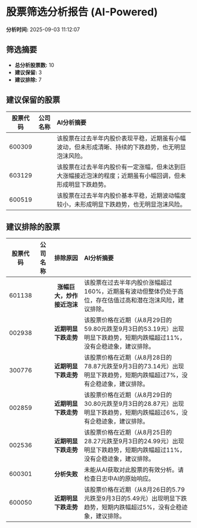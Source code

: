 # 股票筛选分析报告 (AI-Powered)

**分析时间:** 2025-09-03 11:12:07

## 筛选摘要

- **总分析股票数:** 10
- **建议保留:** 3
- **建议排除:** 7

## 建议保留的股票

| 股票代码 | 公司名称 | AI分析摘要 |
|:---:|:---:|:---|
| 600309 |  | 该股票在过去半年内股价表现平稳，近期虽有小幅波动，但未形成清晰、持续的下跌趋势，也无明显泡沫风险。 |
| 603129 |  | 该股票在过去半年内股价有一定涨幅，但未达到巨大涨幅接近泡沫的程度；近期虽有小幅回调，但未形成明显下跌趋势。 |
| 600519 |  | 该股票在过去半年内股价基本平稳，近期波动幅度较小，未形成明显下跌趋势，也无明显泡沫风险。 |

## 建议排除的股票

| 股票代码 | 公司名称 | 排除原因 | AI分析摘要 |
|:---:|:---:|:---:|:---|
| 601138 |  | **涨幅巨大，炒作接近泡沫** | 该股票在过去半年内股价涨幅超过160%，近期虽有波动但整体仍处于高位，存在估值过高和潜在泡沫风险，建议排除。 |
| 002938 |  | **近期明显下跌走势** | 该股票价格在近期（从8月29日的59.80元跌至9月3日的53.19元）出现明显下跌趋势，短期内跌幅超过11%，没有企稳迹象，建议排除。 |
| 300776 |  | **近期明显下跌走势** | 该股票价格在近期（从8月28日的78.87元跌至9月3日的73.14元）出现明显下跌趋势，短期内跌幅超过7%，没有企稳迹象，建议排除。 |
| 002859 |  | **近期明显下跌走势** | 该股票价格在近期（从8月29日的30.80元跌至9月3日的28.87元）出现明显下跌趋势，短期内跌幅超过6%，没有企稳迹象，建议排除。 |
| 002536 |  | **近期明显下跌走势** | 该股票价格在近期（从8月25日的28.27元跌至9月3日的24.99元）出现明显下跌趋势，短期内跌幅超过11%，没有企稳迹象，建议排除。 |
| 600301 |  | **分析失败** | 未能从AI获取对此股票的有效分析。请检查日志中AI的原始响应。 |
| 600050 |  | **近期明显下跌走势** | 该股票价格在近期（从8月26日的5.79元跌至9月3日的5.49元）出现明显下跌趋势，短期内跌幅超过5%，没有企稳迹象，建议排除。 |
